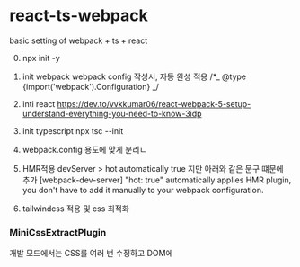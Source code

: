 # react-ts-webpack

basic setting of webpack + ts + react

0. npx init -y

1. init webpack
   webpack config 작성시, 자동 완성 적용
   /\*_ @type {import('webpack').Configuration} _/

2. inti react
   https://dev.to/vvkkumar06/react-webpack-5-setup-understand-everything-you-need-to-know-3idp

3. init typescript
   npx tsc --init

4. webpack.config 용도에 맞게 분리ㄴ

5. HMR적용
   devServer > hot automatically true 지만 아래와 같은 문구 떄문에 추가
   [webpack-dev-server] "hot: true" automatically applies HMR plugin, you don't have to add it manually to your webpack configuration.

6. tailwindcss 적용 및 css 최적화

### MiniCssExtractPlugin

개발 모드에서는 CSS를 여러 번 수정하고 DOM에 <style> 요소의 코드로 주입하는 것이 훨씬 빨리 작동하므로 "style-loader"를 사용하고, 배포 모드에서는 MiniCssExtractPlugin.loader를 사용
https://yamoo9.gitbook.io/webpack/webpack/webpack-plugins/extract-css-files

### CssMinimizerPlugin

CSS 파일의 코드 최적화(압축)

TODO
devtool
https://webpack.kr/configuration/devtool/#root
